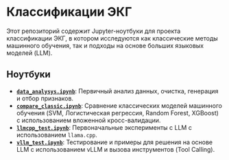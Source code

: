 # Классификации ЭКГ

Этот репозиторий содержит Jupyter-ноутбуки для проекта классификации ЭКГ, в котором исследуются как классические методы машинного обучения, так и подходы на основе больших языковых моделей (LLM).

## Ноутбуки

*   [**`data_analysys.ipynb`**](https://github.com/kyaushev/ecg_classifier/blob/main/data_analysys.ipynb  ): Первичный анализ данных, очистка, генерация и отбор признаков.
*   [**`compare_classic.ipynb`**](https://github.com/kyaushev/ecg_classifier/blob/main/compare_classic.ipynb  ): Сравнение классических моделей машинного обучения (SVM, Логистическая регрессия, Random Forest, XGBoost) с использованием вложенной кросс-валидации.
*   [**`llmcpp_test.ipynb`**](https://github.com/kyaushev/ecg_classifier/blob/main/llmcpp_test.ipynb  ): Первоначальные эксперименты с LLM с использованием `llama.cpp`.
*   [**`vllm_test.ipynb`**](https://github.com/kyaushev/ecg_classifier/blob/main/vllm_test.ipynb  ): Тестирование и примеры для решения на основе LLM с использованием vLLM и вызова инструментов (Tool Calling).
